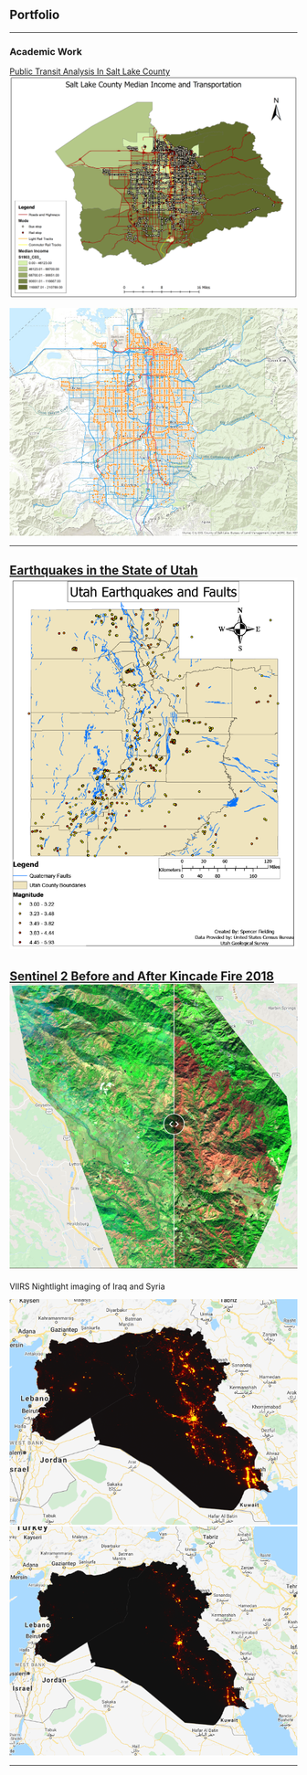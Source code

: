 ## Portfolio

---

### Academic Work

[Public Transit Analysis In Salt Lake County](/pdf/SFielding_GIS5253-999_Final_Project.pdf)
<img src="images/County_Map_and_All_Stops.png?raw=true"/>

[![Salt Lake County Transit](images/Salt_Lake_County_Screenshot.png)](https://arcg.is/1P1Xe0)

---
[Earthquakes in the State of Utah](/pdf/GIS_Final_Project_Paper.pdf)
<img src="images/Final Project Map 210241024_1.png?raw=true"/>
---
[Sentinel 2 Before and After Kincade Fire 2018](https://sfielding.users.earthengine.app/view/sentinel2cafiresxscomparison)
<img src="images/Kincade_Fire_Screenshot.png?raw=true"/>
---
VIIRS Nightlight imaging of Iraq and Syria

<img src="images/Max Nightlight grab.png?raw=true"/>
<img src="images/Min Nightlight grab.png?raw=true"/>

---
<!--
### Personal Work

- [Project 1 Title](http://example.com/)
- [Project 2 Title](http://example.com/)
- [Project 3 Title](http://example.com/)
- [Project 4 Title](http://example.com/)
- [Project 5 Title](http://example.com/)

---
-->

